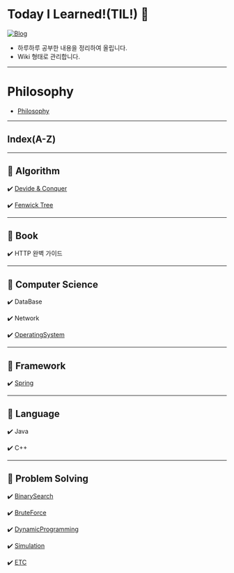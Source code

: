 # Today I Learned!(TIL!) 🌱
[![Blog](https://img.shields.io/badge/Blog-daisy.day()-green.svg)](https://daisy-day.tistory.com/)

- 하루하루 공부한 내용을 정리하여 올립니다.
- Wiki 형태로 관리합니다.

---
# Philosophy
- [Philosophy](Philosophy/Philosophy_Philosophy.md)

---
## Index(A-Z)

---
## 📗 Algorithm
✔️ [Devide & Conquer](https://daisy-day.tistory.com/161)

✔️ [Fenwick Tree](https://daisy-day.tistory.com/148)

---
## 📗 Book
✔️ HTTP 완벽 가이드

---
## 📗 Computer Science
✔️ DataBase

✔️ Network

✔️ [OperatingSystem](OperatingSystem/ComputerScience_OperatingSystem.md)

---
## 📗 Framework
✔️ [Spring](Spring/Framework_Spring.md)

---
## 📗 Language
✔️ Java

✔️ C++

---
## 📗 Problem Solving
✔️ [BinarySearch](BinarySearch/ProblemSolving_BinarySearch.md)

✔️ [BruteForce](BruteForce/ProblemSolving_BruteForce.md)

✔️ [DynamicProgramming](DynamicProgramming/ProblemSolving_DynamicProgramming.md)

✔️ [Simulation](Simulation/ProblemSolving_Simulation.md)

✔️ [ETC](ETC/ProblemSolving_ETC.md)